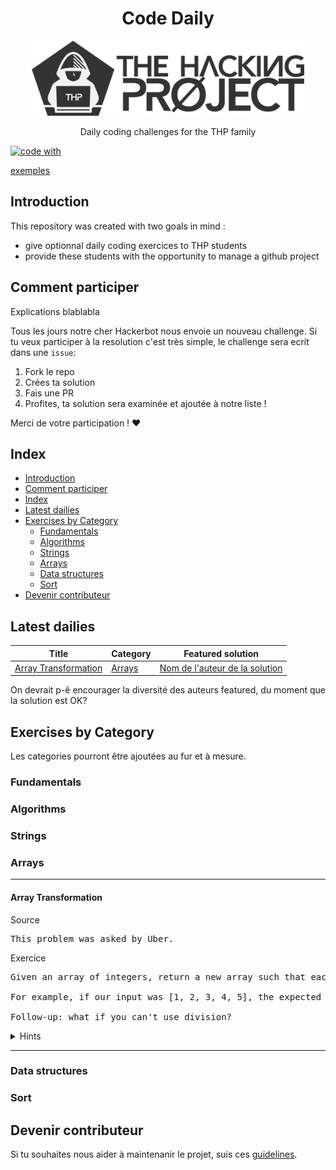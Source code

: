 <h1 align='center'>Code Daily</h1>

<div align='center'>
<a href='http://thehackingproject.org/'>
<img src='img/thp-logo.png' height="120">
</a>
</div>

<p align='center'>Daily coding challenges for the THP family</p>

<a href='http://thehackingproject.org/'>![code with](https://img.shields.io/badge/%3C%2F%3E%20with%20%E2%99%A5%20by-THP-ff69b4.svg)
</a>

[exemples](https://github.com/matiassingers/awesome-readme)
## Introduction
This repository was created with two goals in mind :

  - give optionnal daily coding exercices to THP students
  - provide these students with the opportunity to manage a github project

## Comment participer

Explications blablabla

Tous les jours notre cher Hackerbot nous envoie un nouveau challenge.
Si tu veux participer à la resolution c'est très simple, le challenge sera ecrit dans une `issue`:
  1. Fork le repo
  2. Crées ta solution
  3. Fais une PR
  4. Profites, ta solution sera examinée et ajoutée à notre liste !

Merci de votre participation ! :heart:

## Index
- [Introduction](#introduction)
- [Comment participer](#comment-participer)
- [Index](#index)
- [Latest dailies](#latest-dailies)
- [Exercises by Category](#exercises-by-category)
  - [Fundamentals](#fundamentals)
  - [Algorithms](#algorithms)
  - [Strings](#strings)
  - [Arrays](#arrays)
  - [Data structures](#data-structures)
  - [Sort](#sort)
- [Devenir contributeur](#devenir-contributeur)


## Latest dailies

|Title|Category|Featured solution|
|-----|--------|-----------------|
|[Array Transformation](#array-transformation)|[Arrays](#arrays)|[Nom de l'auteur de la solution](link-to-solution)|

On devrait p-ê encourager la diversité des auteurs featured, du moment que la solution est OK?

## Exercises by Category

Les categories pourront être ajoutées au fur et à mesure.

### Fundamentals
### Algorithms
### Strings
### Arrays
***
#### Array Transformation

Source
<pre>
This problem was asked by Uber.
</pre>

Exercice
<pre>
Given an array of integers, return a new array such that each element at index i of the new array is the product of all the numbers in the original array except the one at i.

For example, if our input was [1, 2, 3, 4, 5], the expected output would be [120, 60, 40, 30, 24]. If our input was [3, 2, 1], the expected output would be [2, 3, 6].

Follow-up: what if you can't use division?
</pre>
<details>
  <summary> Hints
  </summary>
  All the hints you wanna give but not show at first.
</details>

***

### Data structures
### Sort

## Devenir contributeur

Si tu souhaites nous aider à maintenanir le projet, suis ces [guidelines](docs/maintain.md).
